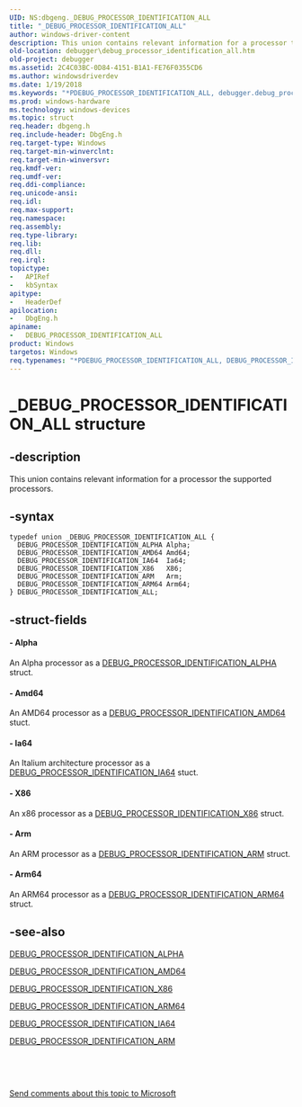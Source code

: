 ```yaml
---
UID: NS:dbgeng._DEBUG_PROCESSOR_IDENTIFICATION_ALL
title: "_DEBUG_PROCESSOR_IDENTIFICATION_ALL"
author: windows-driver-content
description: This union contains relevant information for a processor the supported processors.
old-location: debugger\debug_processor_identification_all.htm
old-project: debugger
ms.assetid: 2C4C03BC-0D84-4151-B1A1-FE76F0355CD6
ms.author: windowsdriverdev
ms.date: 1/19/2018
ms.keywords: "*PDEBUG_PROCESSOR_IDENTIFICATION_ALL, debugger.debug_processor_identification_all, _DEBUG_PROCESSOR_IDENTIFICATION_ALL, DEBUG_PROCESSOR_IDENTIFICATION_ALL union [Windows Debugging], dbgeng/DEBUG_PROCESSOR_IDENTIFICATION_ALL, DEBUG_PROCESSOR_IDENTIFICATION_ALL"
ms.prod: windows-hardware
ms.technology: windows-devices
ms.topic: struct
req.header: dbgeng.h
req.include-header: DbgEng.h
req.target-type: Windows
req.target-min-winverclnt: 
req.target-min-winversvr: 
req.kmdf-ver: 
req.umdf-ver: 
req.ddi-compliance: 
req.unicode-ansi: 
req.idl: 
req.max-support: 
req.namespace: 
req.assembly: 
req.type-library: 
req.lib: 
req.dll: 
req.irql: 
topictype:
-	APIRef
-	kbSyntax
apitype:
-	HeaderDef
apilocation:
-	DbgEng.h
apiname:
-	DEBUG_PROCESSOR_IDENTIFICATION_ALL
product: Windows
targetos: Windows
req.typenames: "*PDEBUG_PROCESSOR_IDENTIFICATION_ALL, DEBUG_PROCESSOR_IDENTIFICATION_ALL"
---
```


# _DEBUG_PROCESSOR_IDENTIFICATION_ALL structure


## -description


This union contains relevant information for a processor the supported processors. 


## -syntax


````
typedef union _DEBUG_PROCESSOR_IDENTIFICATION_ALL {
  DEBUG_PROCESSOR_IDENTIFICATION_ALPHA Alpha;
  DEBUG_PROCESSOR_IDENTIFICATION_AMD64 Amd64;
  DEBUG_PROCESSOR_IDENTIFICATION_IA64  Ia64;
  DEBUG_PROCESSOR_IDENTIFICATION_X86   X86;
  DEBUG_PROCESSOR_IDENTIFICATION_ARM   Arm;
  DEBUG_PROCESSOR_IDENTIFICATION_ARM64 Arm64;
} DEBUG_PROCESSOR_IDENTIFICATION_ALL;
````


## -struct-fields




#### - Alpha

An Alpha processor as a <a href="..\dbgeng\ns-dbgeng-_debug_processor_identification_alpha.md">DEBUG_PROCESSOR_IDENTIFICATION_ALPHA</a> struct.


#### - Amd64

An AMD64 processor as a <a href="..\dbgeng\ns-dbgeng-_debug_processor_identification_amd64.md">DEBUG_PROCESSOR_IDENTIFICATION_AMD64</a> stuct. 


#### - Ia64

An Italium architecture processor as a <a href="..\dbgeng\ns-dbgeng-_debug_processor_identification_ia64.md">DEBUG_PROCESSOR_IDENTIFICATION_IA64</a> stuct.


#### - X86

An x86 processor as a <a href="..\dbgeng\ns-dbgeng-_debug_processor_identification_x86.md">DEBUG_PROCESSOR_IDENTIFICATION_X86</a> struct.


#### - Arm

An ARM processor as a <a href="..\dbgeng\ns-dbgeng-_debug_processor_identification_arm.md">DEBUG_PROCESSOR_IDENTIFICATION_ARM</a> struct.


#### - Arm64

An ARM64 processor as a <a href="..\dbgeng\ns-dbgeng-_debug_processor_identification_arm64.md">DEBUG_PROCESSOR_IDENTIFICATION_ARM64</a> struct. 


## -see-also

<a href="..\dbgeng\ns-dbgeng-_debug_processor_identification_alpha.md">DEBUG_PROCESSOR_IDENTIFICATION_ALPHA</a>

<a href="..\dbgeng\ns-dbgeng-_debug_processor_identification_amd64.md">DEBUG_PROCESSOR_IDENTIFICATION_AMD64</a>

<a href="..\dbgeng\ns-dbgeng-_debug_processor_identification_x86.md">DEBUG_PROCESSOR_IDENTIFICATION_X86</a>

<a href="..\dbgeng\ns-dbgeng-_debug_processor_identification_arm64.md">DEBUG_PROCESSOR_IDENTIFICATION_ARM64</a>

<a href="..\dbgeng\ns-dbgeng-_debug_processor_identification_ia64.md">DEBUG_PROCESSOR_IDENTIFICATION_IA64</a>

<a href="..\dbgeng\ns-dbgeng-_debug_processor_identification_arm.md">DEBUG_PROCESSOR_IDENTIFICATION_ARM</a>

 

 

<a href="mailto:wsddocfb@microsoft.com?subject=Documentation%20feedback [debugger\debugger]:%20DEBUG_PROCESSOR_IDENTIFICATION_ALL union%20 RELEASE:%20(1/19/2018)&amp;body=%0A%0APRIVACY STATEMENT%0A%0AWe use your feedback to improve the documentation. We don't use your email address for any other purpose, and we'll remove your email address from our system after the issue that you're reporting is fixed. While we're working to fix this issue, we might send you an email message to ask for more info. Later, we might also send you an email message to let you know that we've addressed your feedback.%0A%0AFor more info about Microsoft's privacy policy, see http://privacy.microsoft.com/en-us/default.aspx." title="Send comments about this topic to Microsoft">Send comments about this topic to Microsoft</a>

